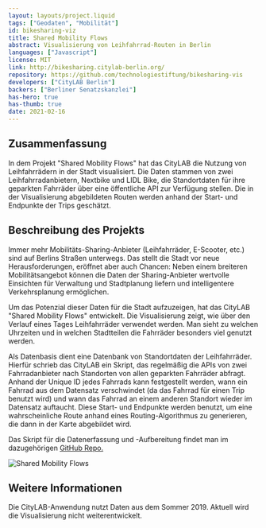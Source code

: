 ```yaml
---
layout: layouts/project.liquid
tags: ["Geodaten", "Mobilität"]
id: bikesharing-viz
title: Shared Mobility Flows
abstract: Visualisierung von Leihfahrrad-Routen in Berlin
languages: ["Javascript"]
license: MIT
link: http://bikesharing.citylab-berlin.org/
repository: https://github.com/technologiestiftung/bikesharing-vis
developers: ["CityLAB Berlin"]
backers: ["Berliner Senatzskanzlei"]
has-hero: true
has-thumb: true
date: 2021-02-16
---
```


## Zusammenfassung

In dem Projekt "Shared Mobility Flows" hat das CityLAB die Nutzung von Leihfahrrädern in der Stadt visualisiert. Die Daten stammen von zwei Leihfahrradanbietern, Nextbike und LIDL Bike, die Standortdaten für ihre geparkten Fahrräder über eine öffentliche API zur Verfügung stellen. Die in der Visualisierung abgebildeten Routen werden anhand der Start- und Endpunkte der Trips geschätzt.

## Beschreibung des Projekts

Immer mehr Mobilitäts-Sharing-Anbieter (Leihfahrräder, E-Scooter, etc.) sind auf Berlins Straßen unterwegs. Das stellt die Stadt vor neue Herausforderungen, eröffnet aber auch Chancen: Neben einem breiteren Mobilitätsangebot können die Daten der Sharing-Anbieter wertvolle Einsichten für Verwaltung und Stadtplanung liefern und intelligentere Verkehrsplanung ermöglichen.

Um das Potenzial dieser Daten für die Stadt aufzuzeigen, hat das CityLAB "Shared Mobility Flows" entwickelt. Die Visualisierung zeigt, wie über den Verlauf eines Tages Leihfahrräder verwendet werden. Man sieht zu welchen Uhrzeiten und in welchen Stadtteilen die Fahrräder besonders viel genutzt werden.

Als Datenbasis dient eine Datenbank von Standortdaten der Leihfahrräder. Hierfür schrieb das CityLAB ein Skript, das regelmäßig die APIs von zwei Fahrradanbieter nach Standorten von allen geparkten Fahrräder abfragt. Anhand der Unique ID jedes Fahrrads kann festgestellt werden, wann ein Fahrrad aus dem Datensatz verschwindet (da das Fahrrad für einen Trip benutzt wird) und wann das Fahrrad an einem anderen Standort wieder im Datensatz auftaucht. Diese Start- und Endpunkte werden benutzt, um eine wahrscheinliche Route anhand eines Routing-Algorithmus zu generieren, die dann in der Karte abgebildet wird.

Das Skript für die Datenerfassung und -Aufbereitung findet man im dazugehörigen [GitHub Repo.](https://github.com/technologiestiftung/bike-sharing)

![Shared Mobility Flows](/assets/images/projects/bikesharing.png)

## Weitere Informationen

Die CityLAB-Anwendung nutzt Daten aus dem Sommer 2019. Aktuell wird die Visualisierung nicht weiterentwickelt.
